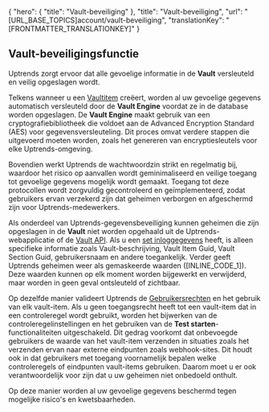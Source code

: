 {
  "hero": {
    "title": "Vault-beveiliging"
  },
  "title": "Vault-beveiliging",
  "url": "[URL_BASE_TOPICS]account/vault-beveiliging",
  "translationKey": "[FRONTMATTER_TRANSLATIONKEY]"
}

## Vault-beveiligingsfunctie

Uptrends zorgt ervoor dat alle gevoelige informatie in de **Vault** versleuteld en veilig opgeslagen wordt.

Telkens wanneer u een [Vaultitem]([LINK_URL_1]) creëert, worden al uw gevoelige gegevens automatisch versleuteld door de **Vault Engine** voordat ze in de database worden opgeslagen. De **Vault Engine** maakt gebruik van een cryptografiebibliotheek die voldoet aan de Advanced Encryption Standard (AES) voor gegevensversleuteling. Dit proces omvat verdere stappen die uitgevoerd moeten worden, zoals het genereren van encryptiesleutels voor elke Uptrends-omgeving.

Bovendien werkt Uptrends de wachtwoordzin strikt en regelmatig bij, waardoor het risico op aanvallen wordt geminimaliseerd en veilige toegang tot gevoelige gegevens mogelijk wordt gemaakt. Toegang tot deze protocollen wordt zorgvuldig gecontroleerd en geïmplementeerd, zodat gebruikers ervan verzekerd zijn dat geheimen verborgen en afgeschermd zijn voor Uptrends-medewerkers.

Als onderdeel van Uptrends-gegevensbeveiliging kunnen geheimen die zijn opgeslagen in de **Vault** niet worden opgehaald uit de Uptrends-webapplicatie of de [Vault API]([LINK_URL_2]). Als u een [set inloggegevens]([LINK_URL_3]) heeft, is alleen specifieke informatie zoals Vault-beschrijving, Vault Item Guid, Vault Section Guid, gebruikersnaam en andere toegankelijk. Verder geeft Uptrends geheimen weer als gemaskeerde waarden ([INLINE_CODE_1]). Deze waarden kunnen op elk moment worden bijgewerkt en verwijderd, maar worden in geen geval ontsleuteld of zichtbaar. 

Op dezelfde manier valideert Uptrends de [Gebruikersrechten]([LINK_URL_4]) en het gebruik van elk vault-item. Als u geen toegangsrecht heeft tot een vault-item dat in een controleregel wordt gebruikt, worden het bijwerken van de controleregelinstellingen en het gebruiken van de **Test starten**-functionaliteiten uitgeschakeld. Dit gedrag voorkomt dat onbevoegde gebruikers de waarde van het vault-item verzenden in situaties zoals het verzenden ervan naar externe eindpunten zoals webhook-sites. Dit houdt ook in dat gebruikers met toegang voornamelijk bepalen welke controleregels of eindpunten vault-items gebruiken. Daarom moet u er ook verantwoordelijk voor zijn dat u uw geheimen niet onbedoeld onthult.

Op deze manier worden al uw gevoelige gegevens beschermd tegen mogelijke risico's en kwetsbaarheden.